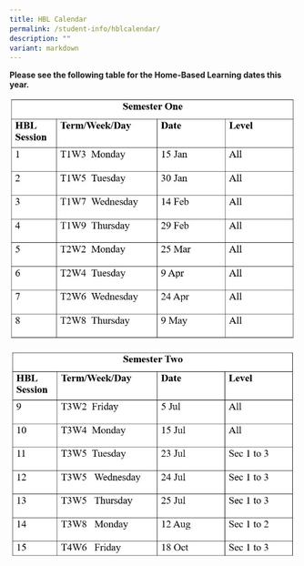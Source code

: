 ```yaml
---
title: HBL Calendar
permalink: /student-info/hblcalendar/
description: ""
variant: markdown
---
```

**Please see the following table for the Home-Based Learning dates this year.**

![HBL Sem 1 Dates 2024](/images/HBL_Sem_1_Dates_2024.jpg)

![HBL Sem 2 Latest](/images/HBL_Sem_2_Dates_2024.jpg)